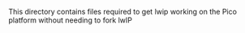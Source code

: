 This directory contains files required to get lwip working on the Pico platform without needing to fork lwIP
